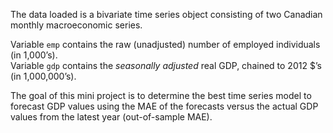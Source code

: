 The data loaded is a bivariate time series object consisting of two Canadian monthly macroeconomic series.   

Variable `emp` contains the raw (unadjusted) number of employed individuals (in 1,000’s).  
Variable `gdp` contains the *seasonally adjusted* real GDP, chained to 2012 $’s (in 1,000,000’s).

The goal of this mini project is to determine the best time series model to forecast GDP values using the MAE of the forecasts versus the actual GDP values from the latest year (out-of-sample MAE). 
